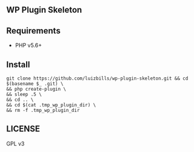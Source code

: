 ## WP Plugin Skeleton

## Requirements

- PHP v5.6+

## Install

```
git clone https://github.com/luizbills/wp-plugin-skeleton.git && cd $(basename $_ .git) \
&& php create-plugin \
&& sleep .5 \
&& cd .. \
&& cd $(cat .tmp_wp_plugin_dir) \
&& rm -f .tmp_wp_plugin_dir
```

## LICENSE

GPL v3
